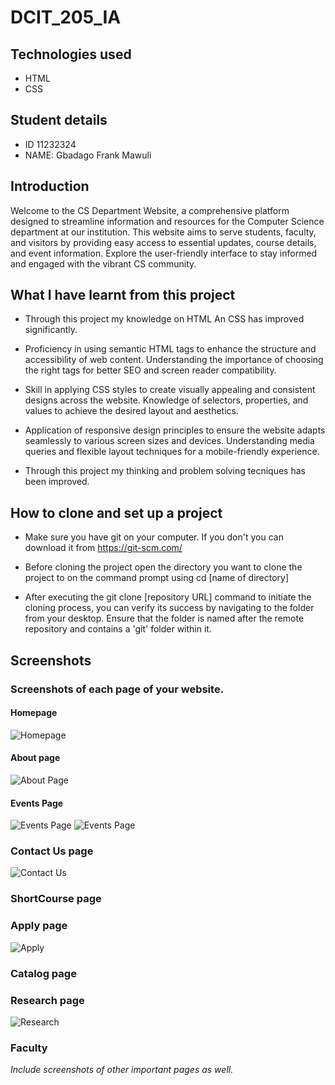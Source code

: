 # **DCIT_205_IA**

## Technologies used

+ HTML
+ CSS

## Student details 

+ ID 11232324
+ NAME: Gbadago Frank Mawuli


## Introduction

  Welcome to the CS Department Website, a comprehensive platform designed to streamline information and resources for the Computer Science department at our institution. This website aims to serve students, faculty, and visitors by providing easy access to essential updates, course details, and event information. Explore the user-friendly interface to stay informed and engaged with the vibrant CS community.


## What I have learnt from this project

+ Through this project my knowledge on HTML An CSS has improved significantly. 

+ Proficiency in using semantic HTML tags to enhance the structure and accessibility of web content. Understanding the importance of choosing the right tags for better SEO and screen reader compatibility.

+ Skill in applying CSS styles to create visually appealing and consistent designs across the website. Knowledge of selectors, properties, and values to achieve the desired layout and aesthetics.

+ Application of responsive design principles to ensure the website adapts seamlessly to various screen sizes and devices. Understanding media queries and flexible layout techniques for a mobile-friendly experience.

+ Through this project my thinking and problem solving tecniques has been improved. 


## How to clone and set up a project

+ Make sure you have git on your computer. If you don't you can download it from https://git-scm.com/

+ Before cloning the project open the directory you want to clone the project to on the command prompt using cd [name of directory]

+ After executing the git clone [repository URL] command to initiate the cloning process, you can verify its success by navigating to the folder from your desktop. Ensure that the folder is named after the remote repository and contains a 'git' folder within it.


## Screenshots 

### Screenshots of each page of your website.

#### Homepage

![Homepage](/Screenshots/home.png)



#### About page

![About Page](/Screenshots/About.png)



#### Events Page

![Events Page]()
![Events Page]()


### Contact Us page

![Contact Us](/Screenshots/contact%20us.png)


### ShortCourse page


### Apply page

![Apply](/Screenshots/Apply.png)


### Catalog page



### Research page 

![Research](/Screenshots/Research.png)



### Faculty


*Include screenshots of other important pages as well.*





















